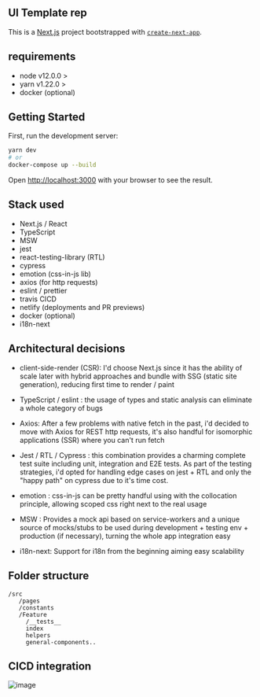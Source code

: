 ## UI Template rep

This is a [Next.js](https://nextjs.org/) project bootstrapped with [`create-next-app`](https://github.com/vercel/next.js/tree/canary/packages/create-next-app).

## requirements
 - node v12.0.0 >
 - yarn v1.22.0 >
 - docker (optional)

## Getting Started

First, run the development server:

```bash
yarn dev
# or
docker-compose up --build
```

Open [http://localhost:3000](http://localhost:3000) with your browser to see the result.

## Stack used

- Next.js / React
- TypeScript
- MSW 
- jest
- react-testing-library (RTL)
- cypress
- emotion (css-in-js lib)
- axios (for http requests)
- eslint / prettier
- travis CICD
- netlify (deployments and PR previews)
- docker (optional)
- i18n-next


## Architectural decisions

- client-side-render (CSR): I'd choose Next.js since it has the ability of scale later with hybrid approaches and bundle with SSG (static site generation), reducing first time to render / paint

- TypeScript / eslint : the usage of types and static analysis can eliminate a whole category of bugs

- Axios: After a few problems with native fetch in the past, i'd decided to move with Axios for REST http requests, it's also handful for isomorphic applications (SSR) where you can't run fetch

- Jest / RTL / Cypress : this combination provides a charming complete test suite including unit, integration and E2E tests. As part of the testing strategies, i'd opted for handling edge cases on jest + RTL and only the "happy path" on cypress due to it's time cost.

- emotion : css-in-js can be pretty handful using with the collocation principle, allowing scoped css right next to the real usage

- MSW : Provides a mock api based on service-workers and a unique source of mocks/stubs to be used during development + testing env + production (if necessary), turning the whole app integration easy

- i18n-next: Support for i18n from the beginning aiming easy scalability

## Folder structure

```
/src
   /pages
   /constants  
   /Feature
     /__tests__
     index
     helpers
     general-components..
```

## CICD integration

![image](https://user-images.githubusercontent.com/13686332/94494964-dbefa480-01c6-11eb-9ab3-11ecd6015d25.png)

